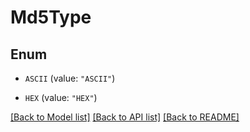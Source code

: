 # Md5Type

## Enum


* `ASCII` (value: `"ASCII"`)

* `HEX` (value: `"HEX"`)


[[Back to Model list]](../README.md#documentation-for-models) [[Back to API list]](../README.md#documentation-for-api-endpoints) [[Back to README]](../README.md)



